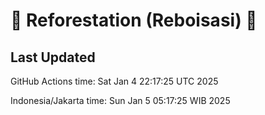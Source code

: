 
# 🌳 Reforestation (Reboisasi) 🌲

## Last Updated

GitHub Actions time: Sat Jan  4 22:17:25 UTC 2025

Indonesia/Jakarta time: Sun Jan  5 05:17:25 WIB 2025
